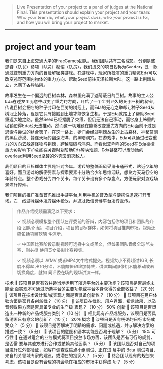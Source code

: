>Live Presentation of your project to a panel of judges at the National Final. This presentation should explain your project and your team: Who your team is; what your project does; who your project is for; and how you will bring your project to market.

----
# project and your team
我们是来自上海交通大学的FracGames团队。我们团队共有三名成员，分别是盛恩睿（队长）杨啸（队员）赵悟（队员）。我们提交的项目名称为Seeder，是一款通过控制重力方向的冒险解密类游戏。在游戏中，玩家所扮演的重力精灵Eda可以改变视野范围内物体的重力方向，帮助Seed前往艾泽拉斯大陆。这一路上荆棘从立，充满了各种陷阱。

故事发生在一个偏远的巨树森林，森林里充满了遮荫蔽日的巨树。故事的主人公Eda在睡梦里无意中改变了重力的方向，开启了一个尘封已久的关于巨树的秘密。传说巨树会把它的种子封印在巨树的树冠上，而Eda的无心之举却让种子Seed从树冠上掉落，但是它只有接触到土壤才能恢复生机。于是Eda就踏上了帮助Seed重返大地之路。虽然Seed已经摆脱了束缚，但仍无法自己移动，而它身上笨重的枷锁使得Eda也无法推动。然而这一切难题在能够改变重力方向的Eda面前不过是思索与尝试的组合罢了。在这一路上，她们会经过荆棘丛生的上古森林、神秘莫测的黑色沙漠、接连天际的幽深海洋、的黑暗洞穴。在游戏中，Eda可以通过改变重力的方向去躲避怪物与荆棘，跨越障碍与鸿沟。而看似笨呼呼的Seed在Eda操控重力的影响下却总能在关键时刻帮助Eda解决难题。Eda甚至可以发动她的overload利用Seed坚硬的外壳去消灭敌人。

我们项目的目标群体主要是针对少年。游戏的整体画风采用卡通形式，贴近少年的喜好。而且游戏的解密要素与探索要素十分贴合少年思维活跃，想象力天马行空的年龄特点。整个游戏分为四个关卡，每个关卡设有多个存盘点，方便玩家对游戏场景进行探索。

我们项目的推广准备首先推出手游平台,利用手机的普及型与便携性迅速打开市场。在一线游戏媒体进行媒体投放，并通过微信微博平台进行宣传。

>作品介绍视频需满足以下要求：
>
>✓ 视频必须模拟整个团队在评委前的答辩，内容包括你的项目和团队的介绍:团队介
绍，项目介绍，项目的目标群体，如何将项目推向市场。视频还应包括项目软硬
件演示。
>
>✓ 中国区比赛阶段录制视频可选择中文或英文，但如果团队晋级全球半决赛，则必须
使用英文录制比赛视频。
>
>✓ 视频必须以 .WMV 或者MP4文件格式提交。视频大小不得超过1GB, 长度不得超
出10分钟，不能剪辑和增加特效，讲演期间摄像机不能移动或者切换角度，就如
同评委在场的现场讲演一样。

技术  该项目是否有效并适当地运用了所选平台的主要功能？该项目是否最终未能全
面实现本可通过所选平台的主要功能或平台本身获得的全部收益？（20 分）
 该项目在技术设计和/或实现方面是否具备创新性？（10 分）
 该项目在用户体验方面是否具备创新性？（10 分）
 该项目在性能、用户界面、视觉效果，以及音频效果方面是否具备专业的生产级
表现？（10 分）
50%
创新  该项目是否塑造出一种新的产品或服务类别？（10 分）
 相比现有产品或服务，该项目是否具备清晰且有意义的创新？（10 分）
20%
概念  该项目是否有明确的目标市场或受众？（5 分）
 该项目是否解决了明确的需求、问题或机遇，并与解决方案的描述一致？（5 分）
 该项目的意图和基本功能是否易于理解？（5 分）
15%
可行性  在通过适合的业务模式将项目投放市场方面，该团队是否有可行的规划，是否需
要与其他方进行合作或依赖其他因素？（5 分）
 该团队是否对自己的项目进行过外部验证，如客户调查或焦点小组测试、正在进
展中的 Beta 测试项目、来自相关领域专家的建议，或潜在的投资人？（5 分）
 结合团队现有的规划来考虑，该项目是否有合理的机会能在相应的市场中获得成
功？（5 分）
